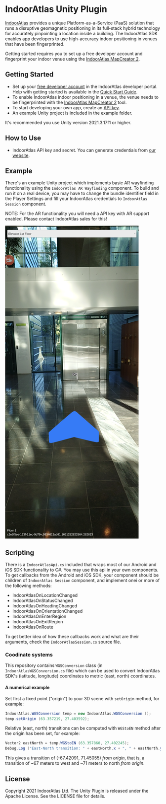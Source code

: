 # IndoorAtlas Unity Plugin

[IndoorAtlas](https://www.indooratlas.com/) provides a unique Platform-as-a-Service (PaaS) solution that runs a disruptive geomagnetic positioning in its full-stack hybrid technology for accurately pinpointing a location inside a building. The IndoorAtlas SDK enables app developers to use high-accuracy indoor positioning in venues that have been fingerprinted.

Getting started requires you to set up a free developer account and fingerprint your indoor venue using the [IndoorAtlas MapCreator 2](https://play.google.com/store/apps/details?id=com.indooratlas.android.apps.jaywalker).

## Getting Started

* Set up your [free developer account](https://app.indooratlas.com) in the IndoorAtlas developer portal. Help with getting started is available in the [Quick Start Guide](http://docs.indooratlas.com/quick-start-guide.html).
* To enable IndoorAtlas indoor positioning in a venue, the venue needs to be fingerprinted with the [IndoorAtlas MapCreator 2](https://play.google.com/store/apps/details?id=com.indooratlas.android.apps.jaywalker) tool.
* To start developing your own app, create an [API key](https://app.indooratlas.com/apps).
* An example Unity project is included in the example folder.

It's recommended you use Unity version 2021.3.17f1 or higher.

## How to Use

* IndoorAtlas API key and secret. You can generate credentials from [our website](https://app.indooratlas.com/apps).

## Example

There's an example Unity project which implements basic AR wayfinding functionality using the `IndoorAtlas AR Wayfinding` component.
To build and run it on a real device, you may have to change the bundle identifier field in the Player Settings and fill
your IndoorAtlas credentials to `IndoorAtlas Session` component.

NOTE: For the AR functionality you will need a API key with AR support enabled. Please contact IndoorAtlas sales for this!

![Screenshot of the example](.github/screenshot.png)

## Scripting

There is a `IndoorAtlasApi.cs` included that wraps most of our Android and iOS SDK functionality to C#.
You may use this api in your own components. To get callbacks from the Android and iOS SDK, your component should be children of `IndoorAtlas Session` component,
and implement onei or more of the following methods:

* IndoorAtlasOnLocationChanged
* IndoorAtlasOnStatusChanged
* IndoorAtlasOnHeadingChanged
* IndoorAtlasOnOrientationChanged
* IndoorAtlasOnEnterRegion
* IndoorAtlasOnExitRegion
* IndoorAtlasOnRoute

To get better idea of how these callbacks work and what are their arguments, check the `IndoorAtlasSession.cs` source file.

### Coodinate systems

This repository contains `WGSConversion` class (in `IndoorAtlasWGSConversion.cs` file) which can be used to convert IndoorAtlas SDK's (latitude, longitude) coordinates to metric (east, north) coordinates.

#### A numerical example

Set first a fixed point ("origin") to your 3D scene with `setOrigin` method, for example:

```C#
IndoorAtlas.WGSConversion temp = new IndoorAtlas.WGSConversion ();
temp.setOrigin (63.357219, 27.403592);
```

Relative (east, north) transitions can be computed with `WGStoEN` method after the origin has been set, for example:
```C#
Vector2 eastNorth = temp.WGStoEN (63.357860, 27.402245);
Debug.Log ("East-North transition: " + eastNorth.x + ", " + eastNorth.y);
```

This gives a transition of (-67.42091, 71.45055) _from origin_, that is, a transition of ~67 meters to west and ~71 meters to north _from origin_.

## License

Copyright 2021 IndoorAtlas Ltd. The Unity Plugin is released under the Apache License. See the LICENSE file for details.
